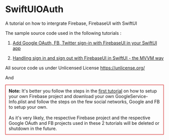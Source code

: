 # SwiftUIOAuth
A tutorial on how to intergrate Firebase, FirebaseUI with SwiftUI

The sample source code used in the following tutorials :
1. <a href="https://blog.techchee.com/add-sign-in-with-firebaseui-in-swiftui-app/">Add Google OAuth, FB, Twitter sign-in with FirebaseUI in your SwiftUI app</a>

2. <a href="https://blog.techchee.com/sign-in-out-with-firebaseui-swiftui">Handling sign in and sign out with FirebaseUI in SwiftUI - the MVVM way</a>

All source code us under Unlicensed License https://unlicense.org/

And 

<p style="border:1px solid #c00;padding:10px;"><b>Note:</b> It's better you follow the steps in the 
<a href="https://blog.techchee.com/add-sign-in-with-firebaseui-in-swiftui-app/#GoogleService" target="_blank" rel="noopener">first tutorial</a> on how to setup your own Firebase project and download your own GoogleService-Info.plist and follow the steps on the few social networks, Google and FB to setup your own.<br/><br/>As it's very likely, the respective Firebase project and the respective Google OAuth and FB projects used in these 2 tutorials will be deleted or shutdown in the future.</p>
